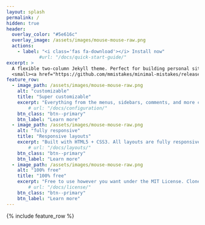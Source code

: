 ```yaml
---
layout: splash
permalink: /
hidden: true
header:
  overlay_color: "#5e616c"
  overlay_image: /assets/images/mouse-mouse-raw.png
  actions:
    - label: "<i class='fas fa-download'></i> Install now"
            #url: "/docs/quick-start-guide/"
excerpt: >
  A flexible two-column Jekyll theme. Perfect for building personal sites, blogs, and portfolios.<br />
  <small><a href="https://github.com/mmistakes/minimal-mistakes/releases/tag/4.27.1">Latest release v4.27.1</a></small>
feature_row:
  - image_path: /assets/images/mouse-mouse-raw.png
    alt: "customizable"
    title: "Super customizable"
    excerpt: "Everything from the menus, sidebars, comments, and more can be configured or set with YAML Front Matter."
        # url: "/docs/configuration/"
    btn_class: "btn--primary"
    btn_label: "Learn more"
  - image_path: /assets/images/mouse-mouse-raw.png
    alt: "fully responsive"
    title: "Responsive layouts"
    excerpt: "Built with HTML5 + CSS3. All layouts are fully responsive with helpers to augment your content."
        # url: "/docs/layouts/"
    btn_class: "btn--primary"
    btn_label: "Learn more"
  - image_path: /assets/images/mouse-mouse-raw.png
    alt: "100% free"
    title: "100% free"
    excerpt: "Free to use however you want under the MIT License. Clone it, fork it, customize it... whatever!"
        # url: "/docs/license/"
    btn_class: "btn--primary"
    btn_label: "Learn more"      
---
```


{% include feature_row %}
